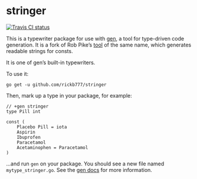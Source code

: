 stringer
========

[![Travis CI status](https://api.travis-ci.org/rickb777/stringer.svg)](https://travis-ci.org/rickb777/stringer)

This is a typewriter package for use with [gen](https://github.com/rickb777/gen), a tool for type-driven code generation. It is a fork of Rob Pike’s [tool](https://godoc.org/golang.org/x/tools/cmd/stringer) of the same name, which generates readable strings for consts.

It is one of gen’s built-in typewriters.

To use it:

```
go get -u github.com/rickb777/stringer
```

Then, mark up a type in your package, for example:

```
// +gen stringer
type Pill int

const (
	Placebo Pill = iota
	Aspirin
	Ibuprofen
	Paracetamol
	Acetaminophen = Paracetamol
)
```

...and run `gen` on your package. You should see a new file named `mytype_stringer.go`. See the [gen docs](https://clipperhouse.github.io/gen/) for more information.
